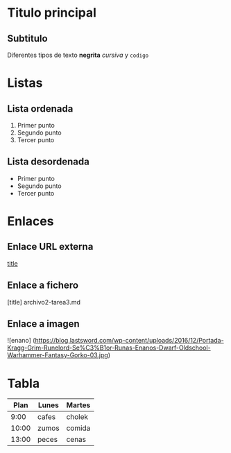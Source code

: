 # Titulo principal

## Subtitulo

Diferentes tipos de texto **negrita** *cursiva* y `codigo`


# Listas
## Lista ordenada
1. Primer punto
2. Segundo punto
3. Tercer punto
## Lista desordenada
- Primer punto
- Segundo punto
- Tercer punto

# Enlaces
## Enlace URL externa
[title](https://www.google.es)
## Enlace a fichero 
[title] archivo2-tarea3.md
## Enlace a imagen
![enano] (https://blog.lastsword.com/wp-content/uploads/2016/12/Portada-Kragg-Grim-Runelord-Se%C3%B1or-Runas-Enanos-Dwarf-Oldschool-Warhammer-Fantasy-Gorko-03.jpg)

# Tabla

| Plan | Lunes | Martes |
|------|-------|--------|
| 9:00 | cafes | cholek |
|10:00 | zumos | comida |
|13:00 | peces | cenas  |
